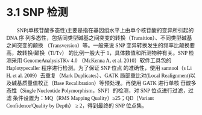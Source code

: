 # 3.1 SNP 检测

<font face="微软雅黑" >&emsp;&emsp;SNP(单核苷酸多态性)主要是指在基因组水平上由单个核苷酸的变异所引起的 DNA 序 列多态性，包括同类型碱基之间突变的转换（Transition）、不同类型碱基之间突变的颠换 （Transversion）等。一般来说 SNP 变异转换发生的频率比颠换要高，故转换/颠换（Ti/Tv） 的比例一般大于 1，具体数值和所测物种有关。SNP 检测采用 GenomeAnalysisTKv 4.0 （McKenna A, et al. 2010）软件工具包的 Haplotypecaller 程序进行检测。为了保证 SNP 位点 的准确性，使用 samtool（s Li H, et al. 2009）去重复（Mark Duplicates）、GATK 局部重比对(Local Realignment)以及碱基质量值校正（Base Recalibration）等预处理。再使用 GATK 进行单核 苷酸多态性（Single Nucleotide Polymorphism，SNP）的检测，对 SNP 位点进行过滤，过滤 条件设置为：MQ（RMS Mapping Quality）≥25；QD（Variant Confidence/Quality by Depth） ≥ 2，得到最终的 SNP 位点集。</font><br />